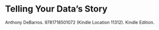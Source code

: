 # Telling Your Data’s Story

Anthony DeBarros. 9781718501072 (Kindle Location 11312). Kindle Edition. 
